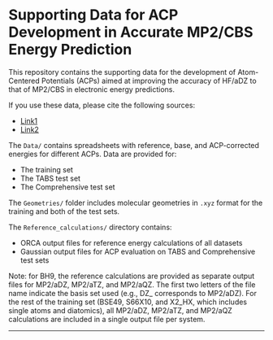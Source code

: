  # Supporting Data for ACP Development in Accurate MP2/CBS Energy Prediction

This repository contains the supporting data for the development of Atom-Centered Potentials (ACPs) aimed at improving the accuracy of HF/aDZ to that of MP2/CBS in electronic energy predictions.

If you use these data, please cite the following sources:

- [Link1](link1)
- [Link2](link2)


The `Data/` contains spreadsheets with reference, base, and ACP-corrected energies for different ACPs. Data are provided for:

- The training set
- The TABS test set
- The Comprehensive test set


The `Geometries/` folder includes molecular geometries in `.xyz` format for the training and both of the test sets.


The `Reference_calculations/` directory contains:

- ORCA output files for reference energy calculations of all datasets
- Gaussian output files for ACP evaluation on TABS and Comprehensive test sets

Note: for BH9, the reference calculations are provided as separate output files for MP2/aDZ, MP2/aTZ, and MP2/aQZ. The first two letters of the file name indicate the basis set used (e.g., DZ_ corresponds to MP2/aDZ). For the rest of the training set (BSE49, S66X10, and X2_HX, which includes single atoms and diatomics), all MP2/aDZ, MP2/aTZ, and MP2/aQZ calculations are included in a single output file per system.

---

